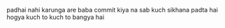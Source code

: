 padhai nahi karunga
are baba commit kiya na
sab kuch sikhana padta hai
hogya kuch to
kuch to bangya hai